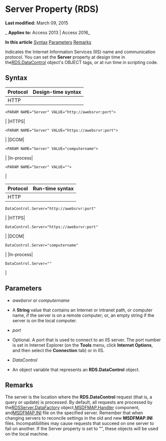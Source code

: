 
# Server Property (RDS)

 **Last modified:** March 09, 2015

 _ **Applies to:** Access 2013 | Access 2016_

 **In this article**
[Syntax](#sectionSection1)
[Parameters](#sectionSection2)
[Remarks](#sectionSection3)



Indicates the Internet Information Services (IIS) name and communication protocol.
You can set the  **Server** property at design time in the[RDS.DataControl](ac430669-7628-696c-c036-b5d35405d788.md) object's OBJECT tags, or at run time in scripting code.

## Syntax
<a name="sectionSection1"> </a>



|**Protocol**|**Design-time syntax**|
|:-----|:-----|
|HTTP|
```
<PARAM NAME="Server" VALUE="http://awebsrvr:port">
```

|
|HTTPS|
```
<PARAM NAME="Server" VALUE="https://awebsrvr:port">
```

|
|DCOM|
```
<PARAM NAME="Server" VALUE="computername">
```

|
|In-process|
```
<PARAM NAME="Server" VALUE="">
```

|


|**Protocol**|**Run-time syntax**|
|:-----|:-----|
|HTTP|
```
DataControl.Server="http://awebsrvr:port"
```

|
|HTTPS|
```
DataControl.Server="https://awebsrvr:port"
```

|
|DCOM|
```
DataControl.Server="computername"

```

|
|In-process|
```
DataControl.Server=""

```

|

## Parameters
<a name="sectionSection2"> </a>


-  _awebsrvr_ or _computername_
    
- A  **String** value that contains an Internet or intranet path, or computer name, if the server is on a remote computer; or, an empty string if the server is on the local computer.
    
-  _port_
    
- Optional. A port that is used to connect to an IIS server. The port number is set in Internet Explorer (on the  **Tools** menu, click **Internet Options**, and then select the **Connection** tab) or in IIS.
    
-  _DataControl_
    
- An object variable that represents an  **RDS.DataControl** object.
    

## Remarks
<a name="sectionSection3"> </a>

The server is the location where the  **RDS.DataControl** request (that is, a query or update) is processed. By default, all requests are processed by the[RDSServer.DataFactory](1de76cdd-34dc-8547-29aa-48ad6067bdea.md) object,[MSDFMAP.Handler](43cd7416-1f05-87ee-22f0-6cf0d2d1b39f.md) component, and[MSDFMAP.INI](98fd5ec1-d5bd-cdd2-5eb5-9a1682fbed79.md) file on the specified server. Remember that when changing servers to reconcile settings in the old and new **MSDFMAP.INI** files. Incompatibilities may cause requests that succeed on one server to fail on another. If the Server property is set to "", these objects will be used on the local machine.

